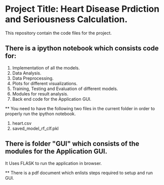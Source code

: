 # Project Title: Heart Disease Prdiction and Seriousness Calculation.

This repository contain the code files for the project.

## There is a ipython notebook which consists code for:
1. Implementation of all the models.
2. Data Analysis.
3. Data Preprocessing.
4. Plots for different visualizations.
5. Training, Testing and Evaluation of different models.
6. Modules for result analysis.
7. Back end code for the Application GUI.

** You need to have the following two files in the current folder in order to properly run the ipython notebook.
1. heart.csv
2. saved_model_rf_clf.pkl

## There is folder "GUI" which consists of the modules for the Application GUI.
It Uses FLASK to run the application in browser.

** There is a pdf document which enlists steps required to setup and run GUI.
